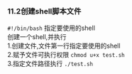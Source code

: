 ### 11.2创建shell脚本文件

`#!/bin/bash` 指定要使用的shell  
创建一个shell,并执行  
1.创建文件,文件第一行指定要使用的shell   
2.赋予文件可执行权限 `chmod u+x test.sh`  
3.指定文件路径执行 `./test.sh`

